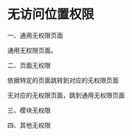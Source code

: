 # 无访问位置权限

一、通用无权限页面

通用无权限页面。

二、页面无权限

依据特定的页面跳转到对应的无权限页面

无对应的无权限页面，跳到通用无权限页面

三、模块无权限

四、其他无权限

